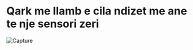 # Qark me llamb e cila ndizet me ane te nje sensori zeri


![Capture](https://user-images.githubusercontent.com/54402850/216409821-a6e62b91-3f06-429a-a593-2c0fbd39fcb8.PNG)
